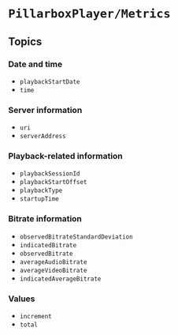 # ``PillarboxPlayer/Metrics``

## Topics

### Date and time

- ``playbackStartDate``
- ``time``

### Server information

- ``uri``
- ``serverAddress``

### Playback-related information

- ``playbackSessionId``
- ``playbackStartOffset``
- ``playbackType``
- ``startupTime``

### Bitrate information

- ``observedBitrateStandardDeviation``
- ``indicatedBitrate``
- ``observedBitrate``
- ``averageAudioBitrate``
- ``averageVideoBitrate``
- ``indicatedAverageBitrate``

### Values

- ``increment``
- ``total``

